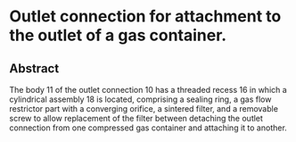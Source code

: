 # Outlet connection for attachment to the outlet of a gas container.

## Abstract
The body 11 of the outlet connection 10 has a threaded recess 16 in which a cylindrical assembly 18 is located, comprising a sealing ring, a gas flow restrictor part with a converging orifice, a sintered filter, and a removable screw to allow replacement of the filter between detaching the outlet connection from one compressed gas container and attaching it to another.